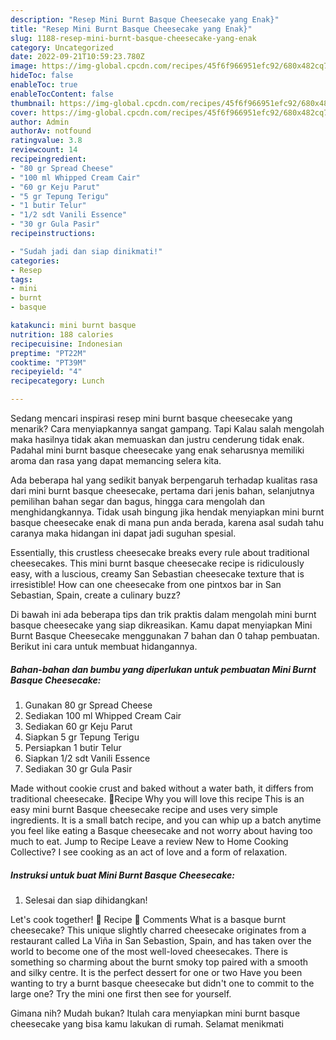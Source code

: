 ```yaml
---
description: "Resep Mini Burnt Basque Cheesecake yang Enak}"
title: "Resep Mini Burnt Basque Cheesecake yang Enak}"
slug: 1188-resep-mini-burnt-basque-cheesecake-yang-enak
category: Uncategorized
date: 2022-09-21T10:59:23.780Z
image: https://img-global.cpcdn.com/recipes/45f6f966951efc92/680x482cq70/mini-burnt-basque-cheesecake-foto-resep-utama.jpg
hideToc: false
enableToc: true
enableTocContent: false
thumbnail: https://img-global.cpcdn.com/recipes/45f6f966951efc92/680x482cq70/mini-burnt-basque-cheesecake-foto-resep-utama.jpg
cover: https://img-global.cpcdn.com/recipes/45f6f966951efc92/680x482cq70/mini-burnt-basque-cheesecake-foto-resep-utama.jpg
author: Admin
authorAv: notfound
ratingvalue: 3.8
reviewcount: 14
recipeingredient:
- "80 gr Spread Cheese"
- "100 ml Whipped Cream Cair"
- "60 gr Keju Parut"
- "5 gr Tepung Terigu"
- "1 butir Telur"
- "1/2 sdt Vanili Essence"
- "30 gr Gula Pasir"
recipeinstructions:

- "Sudah jadi dan siap dinikmati!"
categories:
- Resep
tags:
- mini
- burnt
- basque

katakunci: mini burnt basque 
nutrition: 188 calories
recipecuisine: Indonesian
preptime: "PT22M"
cooktime: "PT39M"
recipeyield: "4"
recipecategory: Lunch

---
```



Sedang mencari inspirasi resep mini burnt basque cheesecake yang menarik? Cara menyiapkannya sangat gampang. Tapi Kalau salah mengolah maka hasilnya tidak akan memuaskan dan justru cenderung tidak enak. Padahal mini burnt basque cheesecake yang enak seharusnya memiliki aroma dan rasa yang dapat memancing selera kita.


Ada beberapa hal yang sedikit banyak berpengaruh terhadap kualitas rasa dari mini burnt basque cheesecake, pertama dari jenis bahan, selanjutnya pemilihan bahan segar dan bagus, hingga cara mengolah dan menghidangkannya. Tidak usah bingung jika hendak menyiapkan mini burnt basque cheesecake enak di mana pun anda berada, karena asal sudah tahu caranya maka hidangan ini dapat jadi suguhan spesial.

Essentially, this crustless cheesecake breaks every rule about traditional cheesecakes. This mini burnt basque cheesecake recipe is ridiculously easy, with a luscious, creamy San Sebastian cheesecake texture that is irresistible! How can one cheesecake from one pintxos bar in San Sebastian, Spain, create a culinary buzz?


Di bawah ini ada beberapa tips dan trik praktis dalam mengolah mini burnt basque cheesecake yang siap dikreasikan. Kamu dapat menyiapkan Mini Burnt Basque Cheesecake menggunakan 7 bahan dan 0 tahap pembuatan. Berikut ini cara untuk membuat hidangannya.

<!--inarticleads1-->

##### Bahan-bahan dan bumbu yang diperlukan untuk pembuatan Mini Burnt Basque Cheesecake:

1. Gunakan 80 gr Spread Cheese
1. Sediakan 100 ml Whipped Cream Cair
1. Sediakan 60 gr Keju Parut
1. Siapkan 5 gr Tepung Terigu
1. Persiapkan 1 butir Telur
1. Siapkan 1/2 sdt Vanili Essence
1. Sediakan 30 gr Gula Pasir


Made without cookie crust and baked without a water bath, it differs from traditional cheesecake. 📖Recipe ️Why you will love this recipe This is an easy mini burnt Basque cheesecake recipe and uses very simple ingredients. It is a small batch recipe, and you can whip up a batch anytime you feel like eating a Basque cheesecake and not worry about having too much to eat. Jump to Recipe Leave a review New to Home Cooking Collective? I see cooking as an act of love and a form of relaxation. 

<!--inarticleads2-->

##### Instruksi untuk buat Mini Burnt Basque Cheesecake:


1. Selesai dan siap dihidangkan!

Let&#39;s cook together! 📖 Recipe 💬 Comments What is a basque burnt cheesecake? This unique slightly charred cheesecake originates from a restaurant called La Viña in San Sebastion, Spain, and has taken over the world to become one of the most well-loved cheesecakes. There is something so charming about the burnt smoky top paired with a smooth and silky centre. It is the perfect dessert for one or two Have you been wanting to try a burnt basque cheesecake but didn&#39;t one to commit to the large one? Try the mini one first then see for yourself. 

Gimana nih? Mudah bukan? Itulah cara menyiapkan mini burnt basque cheesecake yang bisa kamu lakukan di rumah. Selamat menikmati
